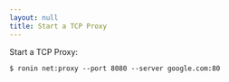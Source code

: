 ```yaml
---
layout: null
title: Start a TCP Proxy
---
```


Start a TCP Proxy:

    $ ronin net:proxy --port 8080 --server google.com:80

